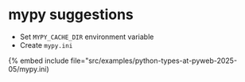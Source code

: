 # mypy suggestions

* Set `MYPY_CACHE_DIR` environment variable
* Create `mypy.ini`

{% embed include file="src/examples/python-types-at-pyweb-2025-05/mypy.ini)



